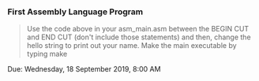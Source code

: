 ### First Assembly Language Program
> Use the code above in your asm_main.asm between the BEGIN CUT and END CUT (don't include those statements) and then, change the hello string to print out your name. Make the main executable by typing make

Due: Wednesday, 18 September 2019, 8:00 AM